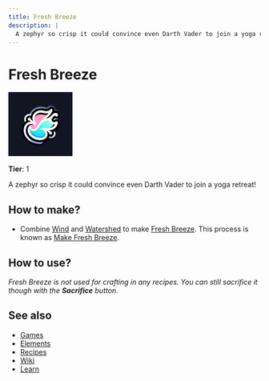 ```yaml
---
title: Fresh Breeze
description: |
  A zephyr so crisp it could convince even Darth Vader to join a yoga retreat!
---
```

# Fresh Breeze

![](../images/item.freshbreeze.png)

**Tier**: 1

A zephyr so crisp it could convince even Darth Vader to join a yoga retreat!

## How to make?

* Combine [Wind](/wiki/elements/wind) and [Watershed](/wiki/elements/watershed) to make [Fresh Breeze](/wiki/elements/fresh-breeze). This process is known as [Make Fresh Breeze](/wiki/recipes/make-fresh-breeze).

## How to use?

_Fresh Breeze is not used for crafting in any recipes. You can still sacrifice it though with the **Sacrifice** button._

## See also

* [Games](/wiki/games)
* [Elements](/wiki/elements)
* [Recipes](/wiki/recipes)
* [Wiki](/wiki/index)
* [Learn](/learn/index)